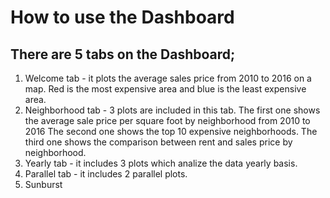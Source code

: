 # How to use the Dashboard

## There are 5 tabs on the Dashboard;

1. Welcome tab - it plots the average sales price from 2010 to 2016 on a map. 
                 Red is the most expensive area and blue is the least expensive area.
3. Neighborhood tab - 3 plots are included in this tab.
                 The first one shows the average sale price per square foot by neighborhood from 2010 to 2016
                 The second one shows the top 10 expensive neighborhoods.
                 The third one shows the comparison between rent and sales price by neighborhood.
5. Yearly tab - it includes 3 plots which analize the data yearly basis.
6. Parallel tab - it includes 2 parallel plots.
7. Sunburst 







